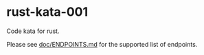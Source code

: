 # rust-kata-001

Code kata for rust.

Please see [doc/ENDPOINTS.md](docs/ENDPOINTS.md) for the supported list of endpoints.